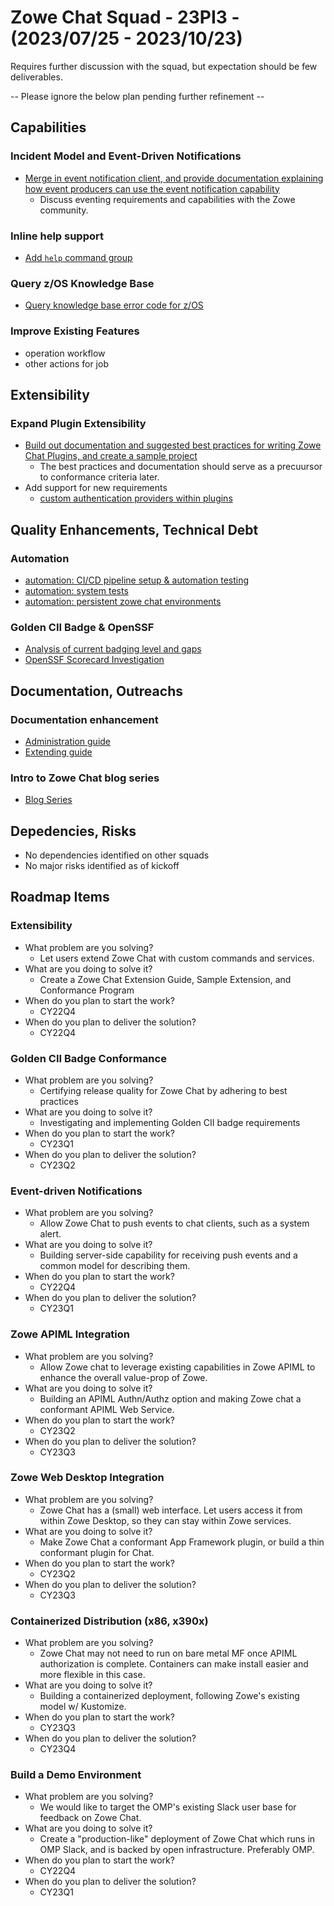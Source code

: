 # Zowe Chat Squad - 23PI3 - (2023/07/25 - 2023/10/23)

Requires further discussion with the squad, but expectation should be few deliverables.



-- Please ignore the below plan pending further refinement --

## Capabilities
### Incident Model and Event-Driven Notifications
- [Merge in event notification client, and provide documentation explaining how event producers can use the event notification capability](https://github.com/zowe/zowe-chat/issues/128)
  * Discuss eventing requirements and capabilities with the Zowe community.
### Inline help support 
- [Add `help` command group](https://github.com/zowe/zowe-chat/issues/135)

### Query z/OS Knowledge Base
- [Query knowledge base error code for z/OS](https://github.com/zowe/zowe-chat/issues/14)
### Improve Existing Features
- operation workflow
- other actions for job 

## Extensibility
### Expand Plugin Extensibility 
- [Build out documentation and suggested best practices for writing Zowe Chat Plugins, and create a sample project](https://github.com/zowe/zowe-chat/issues/73)
  * The best practices and documentation should serve as a precuursor to conformance criteria later.
- Add support for new requirements
  * [custom authentication providers within plugins](https://github.com/zowe/zowe-chat/issues/132)
## Quality Enhancements, Technical Debt
### Automation 
- [automation: CI/CD pipeline setup & automation testing](https://github.com/zowe/zowe-chat/issues/12)
- [automation: system tests]()
- [automation: persistent zowe chat environments]()

### Golden CII Badge & OpenSSF
- [Analysis of current badging level and gaps]()
- [OpenSSF Scorecard Investigation]()

## Documentation, Outreachs

### Documentation enhancement
- [Administration guide](https://github.com/zowe/zowe-chat/issues/71)
- [Extending guide](https://github.com/zowe/zowe-chat/issues/73)

### Intro to Zowe Chat blog series
- [Blog Series](https://github.com/zowe/zowe-chat/issues/137)

## Depedencies, Risks

- No dependencies identified on other squads
- No major risks identified as of kickoff 


## Roadmap Items

### Extensibility
- What problem are you solving? 
  * Let users extend Zowe Chat with custom commands and services.
- What are you doing to solve it? 
  * Create a Zowe Chat Extension Guide, Sample Extension, and Conformance Program
- When do you plan to start the work? 
  * CY22Q4
- When do you plan to deliver the solution? 
  * CY22Q4

### Golden CII Badge Conformance
- What problem are you solving? 
  * Certifying release quality for Zowe Chat by adhering to best practices
- What are you doing to solve it? 
  * Investigating and implementing Golden CII badge requirements
- When do you plan to start the work? 
  * CY23Q1
- When do you plan to deliver the solution? 
  * CY23Q2

### Event-driven Notifications
- What problem are you solving? 
  * Allow Zowe Chat to push events to chat clients, such as a system alert.
- What are you doing to solve it? 
  * Building server-side capability for receiving push events and a common model for describing them.
- When do you plan to start the work? 
  * CY22Q4
- When do you plan to deliver the solution? 
  * CY23Q1

### Zowe APIML Integration
- What problem are you solving? 
  * Allow Zowe chat to leverage existing capabilities in Zowe APIML to enhance the overall value-prop of Zowe.
- What are you doing to solve it? 
  * Building an APIML Authn/Authz option and making Zowe chat a conformant APIML Web Service.
- When do you plan to start the work? 
  * CY23Q2
- When do you plan to deliver the solution? 
  * CY23Q3

### Zowe Web Desktop Integration
- What problem are you solving? 
  * Zowe Chat has a (small) web interface. Let users access it from within Zowe Desktop, so they can stay within Zowe services.
- What are you doing to solve it? 
  * Make Zowe Chat a conformant App Framework plugin, or build a thin conformant plugin for Chat. 
- When do you plan to start the work? 
  * CY23Q2
- When do you plan to deliver the solution? 
  * CY23Q3

### Containerized Distribution (x86, x390x)
- What problem are you solving? 
  * Zowe Chat may not need to run on bare metal MF once APIML authorization is complete. Containers can make install easier and more flexible in this case. 
- What are you doing to solve it? 
  * Building a containerized deployment, following Zowe's existing model w/ Kustomize.
- When do you plan to start the work? 
  * CY23Q3
- When do you plan to deliver the solution? 
  * CY23Q4

### Build a Demo Environment
- What problem are you solving? 
  * We would like to target the OMP's existing Slack user base for feedback on Zowe Chat.
- What are you doing to solve it? 
  * Create a "production-like" deployment of Zowe Chat which runs in OMP Slack, and is backed by open infrastructure. Preferably OMP.
- When do you plan to start the work? 
  * CY22Q4
- When do you plan to deliver the solution? 
  * CY23Q1 
